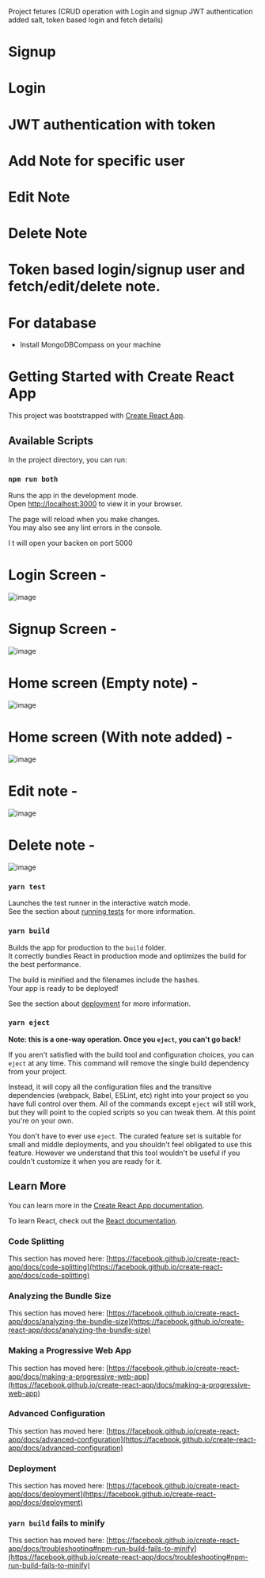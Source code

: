   Project fetures (CRUD operation with Login and signup JWT authentication added salt, token based login and fetch details)
  # Signup
  # Login
  # JWT authentication with token
  # Add Note for specific user
  # Edit Note
  # Delete Note
  # Token based login/signup user and fetch/edit/delete note.
  
  
  # For database
  - Install MongoDBCompass on your machine


# Getting Started with Create React App

This project was bootstrapped with [Create React App](https://github.com/facebook/create-react-app).

## Available Scripts

In the project directory, you can run:

### `npm run both`

Runs the app in the development mode.\
Open [http://localhost:3000](http://localhost:3000) to view it in your browser.

The page will reload when you make changes.\
You may also see any lint errors in the console.
 
I t will open your backen on port 5000

# Login Screen -

![image](https://user-images.githubusercontent.com/14922403/169716748-9438f542-17c1-471a-b4e8-b1f197c90af7.png)


# Signup Screen -

![image](https://user-images.githubusercontent.com/14922403/169716799-f9e8240d-630b-4ec7-bce5-96571504ffba.png)

# Home screen (Empty note) - 

![image](https://user-images.githubusercontent.com/14922403/169716888-b5f47930-c652-47a9-b474-08b42c8a5152.png)

# Home screen (With note added) - 

![image](https://user-images.githubusercontent.com/14922403/169716979-6dd53c30-9ee7-485a-bb47-13279471f424.png)

# Edit note -

![image](https://user-images.githubusercontent.com/14922403/169717012-a1277d4e-265a-4345-9439-7e062bcd2183.png)

# Delete note - 

![image](https://user-images.githubusercontent.com/14922403/169717040-673ee7ee-d475-4ece-af8e-4425f4ee624c.png)



### `yarn test`

Launches the test runner in the interactive watch mode.\
See the section about [running tests](https://facebook.github.io/create-react-app/docs/running-tests) for more information.

### `yarn build`

Builds the app for production to the `build` folder.\
It correctly bundles React in production mode and optimizes the build for the best performance.

The build is minified and the filenames include the hashes.\
Your app is ready to be deployed!

See the section about [deployment](https://facebook.github.io/create-react-app/docs/deployment) for more information.

### `yarn eject`

**Note: this is a one-way operation. Once you `eject`, you can't go back!**

If you aren't satisfied with the build tool and configuration choices, you can `eject` at any time. This command will remove the single build dependency from your project.

Instead, it will copy all the configuration files and the transitive dependencies (webpack, Babel, ESLint, etc) right into your project so you have full control over them. All of the commands except `eject` will still work, but they will point to the copied scripts so you can tweak them. At this point you're on your own.

You don't have to ever use `eject`. The curated feature set is suitable for small and middle deployments, and you shouldn't feel obligated to use this feature. However we understand that this tool wouldn't be useful if you couldn't customize it when you are ready for it.

## Learn More

You can learn more in the [Create React App documentation](https://facebook.github.io/create-react-app/docs/getting-started).

To learn React, check out the [React documentation](https://reactjs.org/).

### Code Splitting

This section has moved here: [https://facebook.github.io/create-react-app/docs/code-splitting](https://facebook.github.io/create-react-app/docs/code-splitting)

### Analyzing the Bundle Size

This section has moved here: [https://facebook.github.io/create-react-app/docs/analyzing-the-bundle-size](https://facebook.github.io/create-react-app/docs/analyzing-the-bundle-size)

### Making a Progressive Web App

This section has moved here: [https://facebook.github.io/create-react-app/docs/making-a-progressive-web-app](https://facebook.github.io/create-react-app/docs/making-a-progressive-web-app)

### Advanced Configuration

This section has moved here: [https://facebook.github.io/create-react-app/docs/advanced-configuration](https://facebook.github.io/create-react-app/docs/advanced-configuration)

### Deployment

This section has moved here: [https://facebook.github.io/create-react-app/docs/deployment](https://facebook.github.io/create-react-app/docs/deployment)

### `yarn build` fails to minify

This section has moved here: [https://facebook.github.io/create-react-app/docs/troubleshooting#npm-run-build-fails-to-minify](https://facebook.github.io/create-react-app/docs/troubleshooting#npm-run-build-fails-to-minify)
